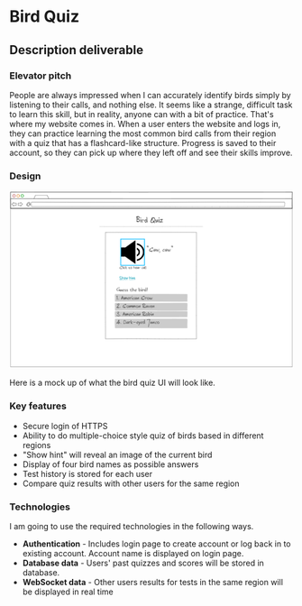 # Bird Quiz

## Description deliverable

### Elevator pitch

People are always impressed when I can accurately identify birds simply by listening to their calls, and nothing else. It seems like a strange, difficult task to learn this skill, but in reality, anyone can with a bit of practice. That's where my website comes in. When a user enters the website and logs in, they can practice learning the most common bird calls from their region with a quiz that has a flashcard-like structure. Progress is saved to their account, so they can pick up where they left off and see their skills improve.  

### Design

![Mock](birdQuizMockUI.png)

Here is a mock up of what the bird quiz UI will look like.

### Key features

- Secure login of HTTPS
- Ability to do multiple-choice style quiz of birds based in different regions
- "Show hint" will reveal an image of the current bird
- Display of four bird names as possible answers
- Test history is stored for each user
- Compare quiz results with other users for the same region

### Technologies

I am going to use the required technologies in the following ways.

- **Authentication** - Includes login page to create account or log back in to existing account. Account name is displayed on login page.
- **Database data** - Users' past quizzes and scores will be stored in database.
- **WebSocket data** - Other users results for tests in the same region will be displayed in real time
